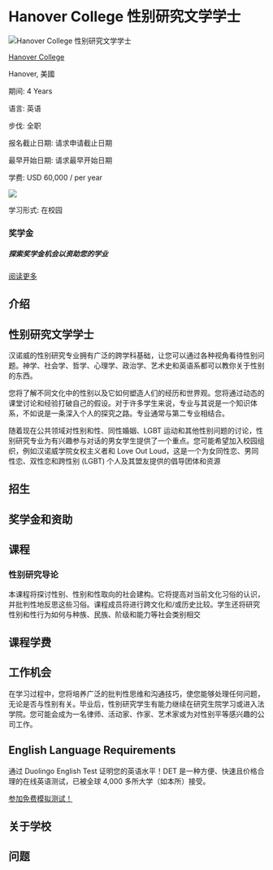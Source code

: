 # Hanover College 性别研究文学学士

![Hanover College 性别研究文学学士](https://keystoneacademic-res.cloudinary.com/image/upload/f_auto/q_auto/g_auto/w_724/dpr_2.0/element/23/233494_Bannerofcampus.jpg)

[Hanover College](https://www.educations.cn/institutions/hanover-college)

Hanover, 美國

期间: 4 Years

语言: 英语

步伐: 全职

报名截止日期: 请求申请截止日期

最早开始日期: 请求最早开始日期

学费: USD 60,000 / per year

![](/img/studyFormat.svg)

学习形式: 在校园

### 奖学金

##### 探索奖学金机会以资助您的学业

[阅读更多](/scholarships)

## 介绍

## 性别研究文学学士

汉诺威的性别研究专业拥有广泛的跨学科基础，让您可以通过各种视角看待性别问题。神学、社会学、哲学、心理学、政治学、艺术史和英语系都可以教你关于性别的东西。

您将了解不同文化中的性别以及它如何塑造人们的经历和世界观。您将通过动态的课堂讨论和经验打破自己的假设。对于许多学生来说，专业与其说是一个知识体系，不如说是一条深入个人的探究之路。专业通常与第二专业相结合。

随着现在公共领域对性别和性、同性婚姻、LGBT 运动和其他性别问题的讨论，性别研究专业为有兴趣参与对话的男女学生提供了一个重点。您可能希望加入校园组织，例如汉诺威学院女权主义者和 Love Out Loud，这是一个为女同性恋、男同性恋、双性恋和跨性别 (LGBT) 个人及其盟友提供的倡导团体和资源

## 招生

## 奖学金和资助

## 课程

### 性别研究导论

本课程将探讨性别、性别和性取向的社会建构。它将提高对当前文化习俗的认识，并批判性地反思这些习俗。课程成员将进行跨文化和/或历史比较。学生还将研究性别和性行为如何与种族、民族、阶级和能力等社会类别相交

## 课程学费

## 工作机会

在学习过程中，您将培养广泛的批判性思维和沟通技巧，使您能够处理任何问题，无论是否与性别有关。毕业后，性别研究学生有能力继续在研究生院学习或进入法学院。您可能会成为一名律师、活动家、作家、艺术家或为对性别平等感兴趣的公司工作。

## English Language Requirements

通过 Duolingo English Test 证明您的英语水平！DET 是一种方便、快速且价格合理的在线英语测试，已被全球 4,000 多所大学（如本所）接受。

[参加免费模拟测试！](https://www.pearsonpte.com/taster-test?utm_source=Affiliate_Website&utm_medium=&utm_campaign=PTE_Keystone_Discover_Affiliate_Website_Global&utm_content=Keystone_Copy)

## 关于学校

## 问题
